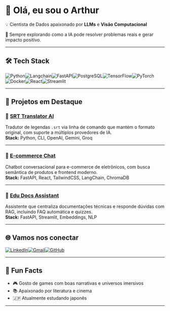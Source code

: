 # 👋 Olá, eu sou o Arthur  

💡 Cientista de Dados apaixonado por **LLMs** e **Visão Computacional**

🚀 Sempre explorando como a IA pode resolver problemas reais e gerar impacto positivo.  

---

## 🛠️ Tech Stack  

![Python](https://img.shields.io/badge/-Python-3776AB?logo=python&logoColor=white&style=for-the-badge)![Langchain]( 	https://img.shields.io/badge/Langchain-1C3C3C?style=for-the-badge&logo=langchain&logoColor=white)![FastAPI](https://img.shields.io/badge/-FastAPI-009688?logo=fastapi&logoColor=white&style=for-the-badge)![PostgreSQL](https://img.shields.io/badge/-PostgreSQL-316192?logo=postgresql&logoColor=white&style=for-the-badge)![TensorFlow](https://img.shields.io/badge/-TensorFlow-FF6F00?logo=tensorflow&logoColor=white&style=for-the-badge)![PyTorch](https://img.shields.io/badge/-PyTorch-EE4C2C?logo=pytorch&logoColor=white&style=for-the-badge)![Docker](https://img.shields.io/badge/-Docker-2496ED?logo=docker&logoColor=white&style=for-the-badge)![React](https://img.shields.io/badge/-React-61DAFB?logo=react&logoColor=black&style=for-the-badge)![Streamlit](https://img.shields.io/badge/-Streamlit-FF4B4B?logo=streamlit&logoColor=white&style=for-the-badge)  


---

## 🚀 Projetos em Destaque  

### 🔹 [SRT Translator AI](https://github.com/arthurmorais12/srt-translator-ai)  
Tradutor de legendas `.srt` via linha de comando que mantém o formato original, com suporte a múltiplos provedores de IA.  
**Stack:** Python, CLI, OpenAI, Gemini, Groq  

---

### 🔹 [E-commerce Chat](https://github.com/arthurmorais12/ecommerce-chat)  
Chatbot conversacional para e-commerce de eletrônicos, com busca semântica de produtos e frontend moderno.  
**Stack:** FastAPI, React, TailwindCSS, LangChain, ChromaDB  

---

### 🔹 [Edu Docs Assistant](https://github.com/arthurmorais12/edu-docs-assistant)  
Assistente que centraliza documentações técnicas e responde dúvidas com RAG, incluindo FAQ automática e quizzes.  
**Stack:** FastAPI, Streamlit, Embeddings, NLP  

---

## 🌐 Vamos nos conectar  

[![LinkedIn](https://img.shields.io/badge/LinkedIn-0077B5?style=for-the-badge&logo=linkedin&logoColor=white)](https://linkedin.com/in/arthurmpereira)[![Gmail](https://img.shields.io/badge/Email-D14836?style=for-the-badge&logo=gmail&logoColor=white)](mailto:arthurmorais.pereira@gmail.com)[![GitHub](https://img.shields.io/badge/GitHub-100000?style=for-the-badge&logo=github&logoColor=white)](https://github.com/arthurmorais12)  

---

## 🎲 Fun Facts  

- 🎮 Gosto de games com boas narrativas e universos imersivos  
- 📚 Apaixonado por literatura e cinema 
- 🇯🇵  Atualmente estudando japonês

---
